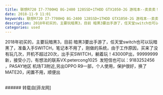 ```yaml
---
title: 联想R720 I7-7700HQ 8G-2400 128SSD+1THDD GTX1050-2G 游戏本--卖卖卖！！
date: 2018-11-9 11:01
keywords: 联想R720 I7-7700HQ 8G-2400 128SSD+1THDD GTX1050-2G 游戏本--卖卖卖！！
description: 2018年初买的，主要玩暗黑3，目前 暗黑3要出手游了，任天堂switch也可以玩暗黑了，准备入手SWITCH，笔记本不用了，刚做的系统，由于工作原因，买来了没有玩几次，开机不超过20次，出手买SWITCH，躺着玩！43000P出，99999999新，接受小刀，有想法的联系VX:petercong1025  发短信也可以：9183252456 ，PASAY地区 机场T3附近,另出OPPO R9一部，个人使用，保护很好，换了MATE20，闲置不用，顺便出
categories: used
---
```

<td class="t_f" id="postmessage_2242903">

2018年初买的，主要玩暗黑3，目前 暗黑3要出手游了，任天堂switch也可以玩暗黑了，准备入手SWITCH，笔记本不用了，刚做的系统，由于工作原因，买来了没有玩几次，开机不超过20次，出手买SWITCH，躺着玩！43000P出，99999999新，接受小刀，有想法的联系VX:petercong1025  发短信也可以：9183252456 ，PASAY地区 机场T3附近,另出OPPO R9一部，个人使用，保护很好，换了MATE20，闲置不用，顺便出<br/>
<br/>
<img alt="" border="0" class="zoom" data-cf-modified-59bd35c720c8de928e37bd73-="" file="http://www.flw.ph/data/attachment/forum/201811/04/103143cwwzzd1c09wz11d3.jpg" id="aimg_T5ocR" lazyloadthumb="1" onclick="" onmouseover="" src="http://www.flw.ph/data/attachment/forum/201811/04/103143cwwzzd1c09wz11d3.jpg"/><img alt="" border="0" class="zoom" data-cf-modified-59bd35c720c8de928e37bd73-="" file="http://www.flw.ph/data/attachment/forum/201811/04/103138kssdspoozwhwphtn.jpg" id="aimg_HWUc2" lazyloadthumb="1" onclick="" onmouseover="" src="http://www.flw.ph/data/attachment/forum/201811/04/103138kssdspoozwhwphtn.jpg"/><img alt="" border="0" class="zoom" data-cf-modified-59bd35c720c8de928e37bd73-="" file="http://www.flw.ph/data/attachment/forum/201811/04/103133cqtaq88br8we4b6r.jpg" id="aimg_fuUFo" lazyloadthumb="1" onclick="" onmouseover="" src="http://www.flw.ph/data/attachment/forum/201811/04/103133cqtaq88br8we4b6r.jpg"/><img alt="" border="0" class="zoom" data-cf-modified-59bd35c720c8de928e37bd73-="" file="http://www.flw.ph/data/attachment/forum/201811/04/103128plhfdfmdp6d8pad8.jpg" id="aimg_c1E2F" lazyloadthumb="1" onclick="" onmouseover="" src="http://www.flw.ph/data/attachment/forum/201811/04/103128plhfdfmdp6d8pad8.jpg"/><img alt="" border="0" class="zoom" data-cf-modified-59bd35c720c8de928e37bd73-="" file="http://www.flw.ph/data/attachment/forum/201811/05/093616dd002mdsjckkd2pk.png" id="aimg_aMd9j" lazyloadthumb="1" onclick="" onmouseover="" src="http://www.flw.ph/data/attachment/forum/201811/05/093616dd002mdsjckkd2pk.png"/><br/>
</td>
###### 转载自[菲龙网]